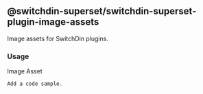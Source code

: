 ## @switchdin-superset/switchdin-superset-plugin-image-assets

Image assets for SwitchDin plugins.

### Usage

Image Asset

```js
Add a code sample.

```

```js
